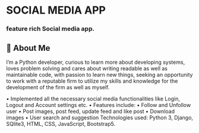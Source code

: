 
# SOCIAL MEDIA APP 
 ### feature rich Social media app. 

## 🚀 About Me
I’m a Python developer, curious to learn more about developing systems, loves problem solving and cares about writing readable as well as maintainable code, with passion to learn new things, seeking  an opportunity  to work with a  reputable  firm to utilize my skills and knowledge for the development of the firm as well as myself.


•	Implemented all the necessary social media functionalities like Login, Logout and Account settings etc. 
•	Features include: 
•	Follow and Unfollow user
•	Post images, post feed, update feed and like post
•	Download images
•	User search and suggestion
 Technologies used: Python 3, Django, SQlite3, HTML, CSS, JavaScript, Bootstrap5.  


